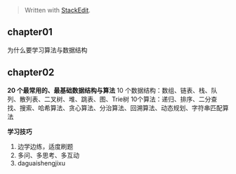 


> Written with [StackEdit](https://stackedit.io/).

## chapter01

为什么要学习算法与数据结构



## chapter02
**20 个最常用的、最基础数据结构与算法**
10 个数据结构：数组、链表、栈、队列、散列表、二叉树、堆、跳表、图、Trie树
10个算法：递归、排序、二分查找、搜索、哈希算法、贪心算法、分治算法、回溯算法、动态规划、字符串匹配算法

**学习技巧**
1. 边学边练，适度刷题
2. 多问、多思考、多互动
3. daguaishengjixu

<!--stackedit_data:
eyJoaXN0b3J5IjpbMTEzMTEzNzgzNiwtMTM3NTI0ODMxMiw3MD
MxMTAyMzJdfQ==
-->